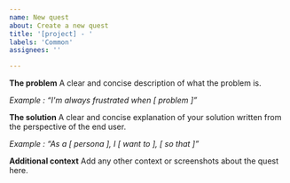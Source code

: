 ```yaml
---
name: New quest
about: Create a new quest
title: '[project] - '
labels: 'Common'
assignees: ''

---
```


**The problem**
A clear and concise description of what the problem is.

*Example : “I'm always frustrated when [ problem ]”*

**The solution**
A clear and concise explanation of your solution written from the perspective of the end user.

*Example : “As a [ persona ], I [ want to ], [ so that ]”*

**Additional context**
Add any other context or screenshots about the quest here.
